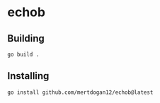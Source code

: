 # echob

## Building
```
go build .
```

## Installing
```
go install github.com/mertdogan12/echob@latest
```
